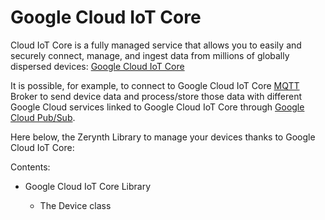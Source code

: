 # Google Cloud IoT Core

Cloud IoT Core is a fully managed service that allows you to easily and securely connect, manage, and ingest data from millions of globally dispersed devices: [Google Cloud IoT Core](https://cloud.google.com/iot-core/)

It is possible, for example, to connect to Google Cloud IoT Core [MQTT](http://mqtt.org/) Broker to send device data and process/store those data with different Google Cloud services linked to Google Cloud IoT Core through [Google Cloud Pub/Sub](https://cloud.google.com/pubsub/docs/overview).

Here below, the Zerynth Library to manage your devices thanks to Google Cloud IoT Core:

Contents:


* Google Cloud IoT Core Library


    * The Device class
